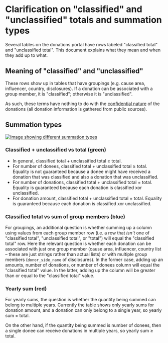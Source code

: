 # Clarification on "classified" and "unclassified" totals and summation types

Several tables on the donations portal have rows labeled "classified total" and
"unclassified total". This document explains what they mean and when they add
up to what.

## Meaning of "classified" and "unclassified"

These rows show up in tables that have groupings (e.g. cause area, influencer,
country, disclosures). If a donation can be associated with a group member, it
is "classified"; otherwise it is "unclassified".

As such, these terms have nothing to do with the
[confidential nature](https://en.wikipedia.org/wiki/Classified_information)
of the donations (all donation information is gathered from public sources).

## Summation types

[![Image showing different summation types](https://raw.githubusercontent.com/vipulnaik/donations/images/images/classified.png)](https://raw.githubusercontent.com/vipulnaik/donations/images/images/classified.png)

### Classified + unclassified vs total (green)

- In general, classified total + unclassified total ≥ total.
- For number of donees, classified total + unclassified total ≥ total. Equality
  is not guaranteed because a donee might have received a donation that was
  classified and also a donation that was unclassified.
- For number of donations, classified total + unclassified total = total.
  Equality is guaranteed because each donation is classified xor unclassified.
- For donation amount, classified total + unclassified total = total.
  Equality is guaranteed because each donation is classified xor unclassified.

### Classified total vs sum of group members (blue)

For groupings, an additional question is whether summing up a column using
values from each group member row (i.e. a row that *isn't* one of "classified
total", "unclassified total", or "total") will equal the "classified total"
row.
Here the relevant question is whether each donation can be associated
with just one group member (cause area, influencer, country list – these are
just strings rather than actual lists) or with multiple group members
(`donor_side_name` of disclosures). In the former case, adding up an amounts,
number of donations, or number of donees column will equal the "classified
total" value. In the latter, adding up the column will be greater than or
equal to the "classified total" value.

### Yearly sum (red)

For yearly sums, the question is whether the quantity being summed can belong
to multiple years. Currently the table shows only yearly sums for donation
amount, and a donation can only belong to a single year, so yearly sum = total.

On the other hand, if the quantity being summed is number of donees, then a
single donee can receive donations in multiple years, so yearly sum ≥ total.

